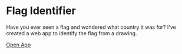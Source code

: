 # Flag Identifier

Have you ever seen a flag and wondered what country it was for? I've created a web app to identify the flag from a drawing.

[Open App](https://tbennett-ca.github.io/flags/index.html)
